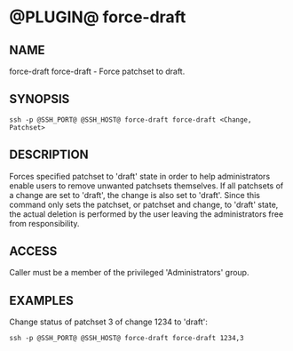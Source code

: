 @PLUGIN@ force-draft
==============

NAME
----
force-draft force-draft - Force patchset to draft.

SYNOPSIS
--------
```
ssh -p @SSH_PORT@ @SSH_HOST@ force-draft force-draft <Change, Patchset>
```

DESCRIPTION
-----------
Forces specified patchset to 'draft' state in order to help
administrators enable users to remove unwanted patchsets themselves.
If all patchsets of a change are set to 'draft', the change is also set
to 'draft'.
Since this command only sets the patchset, or patchset and change, to
'draft' state, the actual deletion is performed by the user leaving the
administrators free from responsibility.

ACCESS
------
Caller must be a member of the privileged 'Administrators' group.

EXAMPLES
--------
Change status of patchset 3 of change 1234 to 'draft':
```
ssh -p @SSH_PORT@ @SSH_HOST@ force-draft force-draft 1234,3
```
